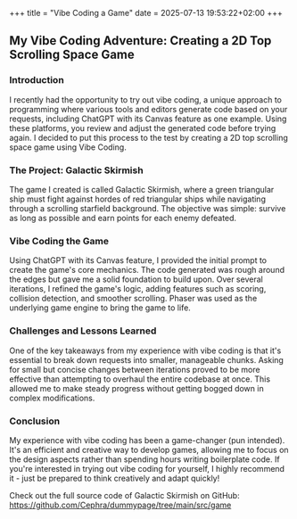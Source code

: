 +++
title = "Vibe Coding a Game"
date = 2025-07-13 19:53:22+02:00
+++
## My Vibe Coding Adventure: Creating a 2D Top Scrolling Space Game
### Introduction

I recently had the opportunity to try out vibe coding, a unique approach to programming where various tools and editors generate code based on your requests, including ChatGPT with its Canvas feature as one example. Using these platforms, you review and adjust the generated code before trying again. I decided to put this process to the test by creating a 2D top scrolling space game using Vibe Coding.

### The Project: Galactic Skirmish

The game I created is called Galactic Skirmish, where a green triangular ship must fight against hordes of red triangular ships while navigating through a scrolling starfield background. The objective was simple: survive as long as possible and earn points for each enemy defeated.

### Vibe Coding the Game

Using ChatGPT with its Canvas feature, I provided the initial prompt to create the game's core mechanics. The code generated was rough around the edges but gave me a solid foundation to build upon. Over several iterations, I refined the game's logic, adding features such as scoring, collision detection, and smoother scrolling. Phaser was used as the underlying game engine to bring the game to life.

### Challenges and Lessons Learned

One of the key takeaways from my experience with vibe coding is that it's essential to break down requests into smaller, manageable chunks. Asking for small but concise changes between iterations proved to be more effective than attempting to overhaul the entire codebase at once. This allowed me to make steady progress without getting bogged down in complex modifications.

### Conclusion

My experience with vibe coding has been a game-changer (pun intended). It's an efficient and creative way to develop games, allowing me to focus on the design aspects rather than spending hours writing boilerplate code. If you're interested in trying out vibe coding for yourself, I highly recommend it - just be prepared to think creatively and adapt quickly!

Check out the full source code of Galactic Skirmish on GitHub: \
<https://github.com/Cephra/dummypage/tree/main/src/game>
